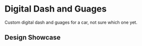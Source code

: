# Digital Dash and Guages
Custom digital dash and guages for a car, not sure which one yet.

## Design Showcase
